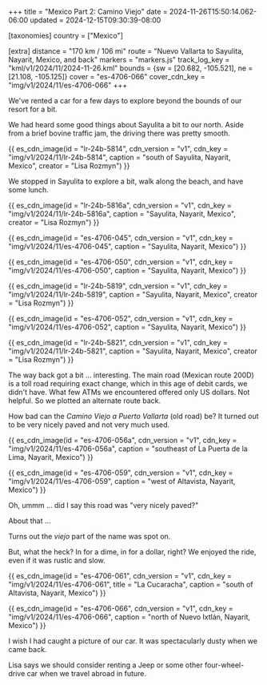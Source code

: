 +++
title = "Mexico Part 2: Camino Viejo"
date = 2024-11-26T15:50:14.062-06:00
updated = 2024-12-15T09:30:39-08:00

[taxonomies]
country = ["Mexico"]

[extra]
distance = "170 km / 106 mi"
route = "Nuevo Vallarta to Sayulita, Nayarit, Mexico, and back"
markers = "markers.js"
track_log_key = "kml/v1/2024/11/2024-11-26.kml"
bounds = {sw = [20.682, -105.521], ne = [21.108, -105.125]}
cover = "es-4706-066"
cover_cdn_key = "img/v1/2024/11/es-4706-066"
+++

We've rented a car for a few days to explore beyond the bounds of our resort for a bit.

<!-- more -->

We had heard some good things about Sayulita a bit to our north. Aside from a brief bovine traffic jam, the driving there was pretty smooth.

{{ es_cdn_image(id = "lr-24b-5814", cdn_version = "v1", cdn_key = "img/v1/2024/11/lr-24b-5814", caption = "south of Sayulita, Nayarit, Mexico", creator = "Lisa Rozmyn") }}

We stopped in Sayulita to explore a bit, walk along the beach, and have some lunch.

{{ es_cdn_image(id = "lr-24b-5816a", cdn_version = "v1", cdn_key = "img/v1/2024/11/lr-24b-5816a", caption = "Sayulita, Nayarit, Mexico", creator = "Lisa Rozmyn") }}

{{ es_cdn_image(id = "es-4706-045", cdn_version = "v1", cdn_key = "img/v1/2024/11/es-4706-045", caption = "Sayulita, Nayarit, Mexico") }}

{{ es_cdn_image(id = "es-4706-050", cdn_version = "v1", cdn_key = "img/v1/2024/11/es-4706-050", caption = "Sayulita, Nayarit, Mexico") }}

{{ es_cdn_image(id = "lr-24b-5819", cdn_version = "v1", cdn_key = "img/v1/2024/11/lr-24b-5819", caption = "Sayulita, Nayarit, Mexico", creator = "Lisa Rozmyn") }}

{{ es_cdn_image(id = "es-4706-052", cdn_version = "v1", cdn_key = "img/v1/2024/11/es-4706-052", caption = "Sayulita, Nayarit, Mexico") }}

{{ es_cdn_image(id = "lr-24b-5821", cdn_version = "v1", cdn_key = "img/v1/2024/11/lr-24b-5821", caption = "Sayulita, Nayarit, Mexico", creator = "Lisa Rozmyn") }}

The way back got a bit ... interesting. The main road (Mexican route 200D) is a toll road requiring exact change, which in this age of debit cards, we didn't have. What few ATMs we encountered offered only US dollars. Not helpful. So we plotted an alternate route back.

How bad can the _Camino Viejo a Puerto Vallarta_ (old road) be? It turned out to be very nicely paved and not very much used.

{{ es_cdn_image(id = "es-4706-056a", cdn_version = "v1", cdn_key = "img/v1/2024/11/es-4706-056a", caption = "southeast of La Puerta de la Lima, Nayarit, Mexico") }}

{{ es_cdn_image(id = "es-4706-059", cdn_version = "v1", cdn_key = "img/v1/2024/11/es-4706-059", caption = "west of Altavista, Nayarit, Mexico") }}

Oh, ummm ... did I say this road was "very nicely paved?"

About that ...

Turns out the _viejo_ part of the name was spot on.

But, what the heck? In for a dime, in for a dollar, right? We enjoyed the ride, even if it was rustic and slow.

{{ es_cdn_image(id = "es-4706-061", cdn_version = "v1", cdn_key = "img/v1/2024/11/es-4706-061", title = "La Cucaracha", caption = "south of Altavista, Nayarit, Mexico") }}

{{ es_cdn_image(id = "es-4706-066", cdn_version = "v1", cdn_key = "img/v1/2024/11/es-4706-066", caption = "north of Nuevo Ixtlán, Nayarit, Mexico") }}

I wish I had caught a picture of our car. It was spectacularly dusty when we came back.

Lisa says we should consider renting a Jeep or some other four-wheel-drive car when we travel abroad in future.
